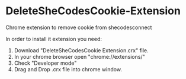 # DeleteSheCodesCookie-Extension
Chrome extension to remove cookie from shecodesconnect

In order to install it extension you need:
1. Download "DeleteSheCodesCookie Extension.crx" file.
2. In your chrome browser open "chrome://extensions/"
3. Check "Developer mode"
4. Drag and Drop .crx file into chrome window.
